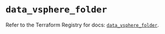 # `data_vsphere_folder`

Refer to the Terraform Registry for docs: [`data_vsphere_folder`](https://registry.terraform.io/providers/vmware/vsphere/2.14.2/docs/data-sources/folder).
